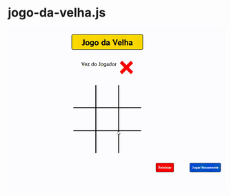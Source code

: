 # jogo-da-velha.js
![Jogo da velha em Javascript](https://github.com/LucStorm/jogo-da-velha.js/blob/main/gifjogovelha.gif)
